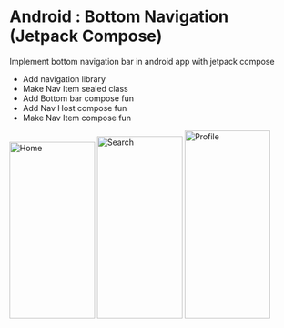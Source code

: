 # Android : Bottom Navigation (Jetpack Compose)

Implement bottom navigation bar in android app with jetpack compose

- Add navigation library
- Make Nav Item sealed class
- Add Bottom bar compose fun
- Add Nav Host compose fun
- Make Nav Item compose fun

<img src="https://github.com/infomywork6/EasyCodeNavigation/assets/162093069/2339e801-ffc1-4670-9097-be48e3ddadfa" width="150" height="310" alt="Home">
<img src="https://github.com/infomywork6/EasyCodeNavigation/assets/162093069/d1bbb90b-01ca-4636-a285-ca8a9fc186c9" width="150" height="320" alt="Search">
<img src="https://github.com/infomywork6/EasyCodeNavigation/assets/162093069/7c2d5454-0963-4ffd-aeb7-51f76ffe13a7" width="150" height="330" alt="Profile">
